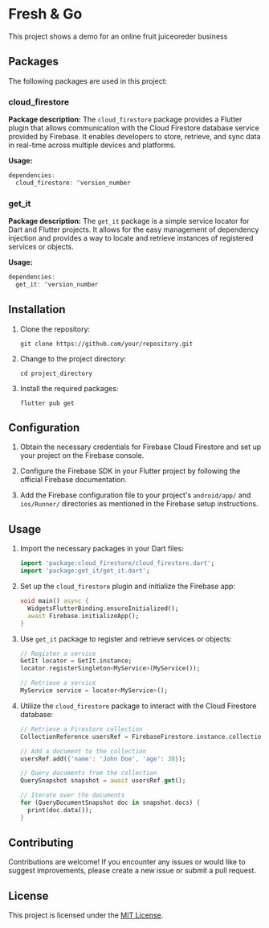# Fresh & Go

This project shows a demo for an online fruit juiceoreder business

## Packages

The following packages are used in this project:

### cloud_firestore

**Package description:** The `cloud_firestore` package provides a Flutter plugin that allows communication with the Cloud Firestore database service provided by Firebase. It enables developers to store, retrieve, and sync data in real-time across multiple devices and platforms.

**Usage:**

```dart
dependencies:
  cloud_firestore: ^version_number
```

### get_it

**Package description:** The `get_it` package is a simple service locator for Dart and Flutter projects. It allows for the easy management of dependency injection and provides a way to locate and retrieve instances of registered services or objects.

**Usage:**

```dart
dependencies:
  get_it: ^version_number
```

## Installation

1. Clone the repository:

   ```shell
   git clone https://github.com/your/repository.git
   ```

2. Change to the project directory:

   ```shell
   cd project_directory
   ```

3. Install the required packages:

   ```shell
   flutter pub get
   ```

## Configuration

1. Obtain the necessary credentials for Firebase Cloud Firestore and set up your project on the Firebase console.

2. Configure the Firebase SDK in your Flutter project by following the official Firebase documentation.

3. Add the Firebase configuration file to your project's `android/app/` and `ios/Runner/` directories as mentioned in the Firebase setup instructions.

## Usage

1. Import the necessary packages in your Dart files:

   ```dart
   import 'package:cloud_firestore/cloud_firestore.dart';
   import 'package:get_it/get_it.dart';
   ```

2. Set up the `cloud_firestore` plugin and initialize the Firebase app:

   ```dart
   void main() async {
     WidgetsFlutterBinding.ensureInitialized();
     await Firebase.initializeApp();
   }
   ```

3. Use `get_it` package to register and retrieve services or objects:

   ```dart
   // Register a service
   GetIt locator = GetIt.instance;
   locator.registerSingleton<MyService>(MyService());

   // Retrieve a service
   MyService service = locator<MyService>();
   ```

4. Utilize the `cloud_firestore` package to interact with the Cloud Firestore database:

   ```dart
   // Retrieve a Firestore collection
   CollectionReference usersRef = FirebaseFirestore.instance.collection('users');

   // Add a document to the collection
   usersRef.add({'name': 'John Doe', 'age': 30});

   // Query documents from the collection
   QuerySnapshot snapshot = await usersRef.get();

   // Iterate over the documents
   for (QueryDocumentSnapshot doc in snapshot.docs) {
     print(doc.data());
   }
   ```

## Contributing

Contributions are welcome! If you encounter any issues or would like to suggest improvements, please create a new issue or submit a pull request.

## License

This project is licensed under the [MIT License](LICENSE).